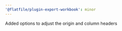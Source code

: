 ```yaml
---
'@flatfile/plugin-export-workbook': minor
---
```


Added options to adjust the origin and column headers

